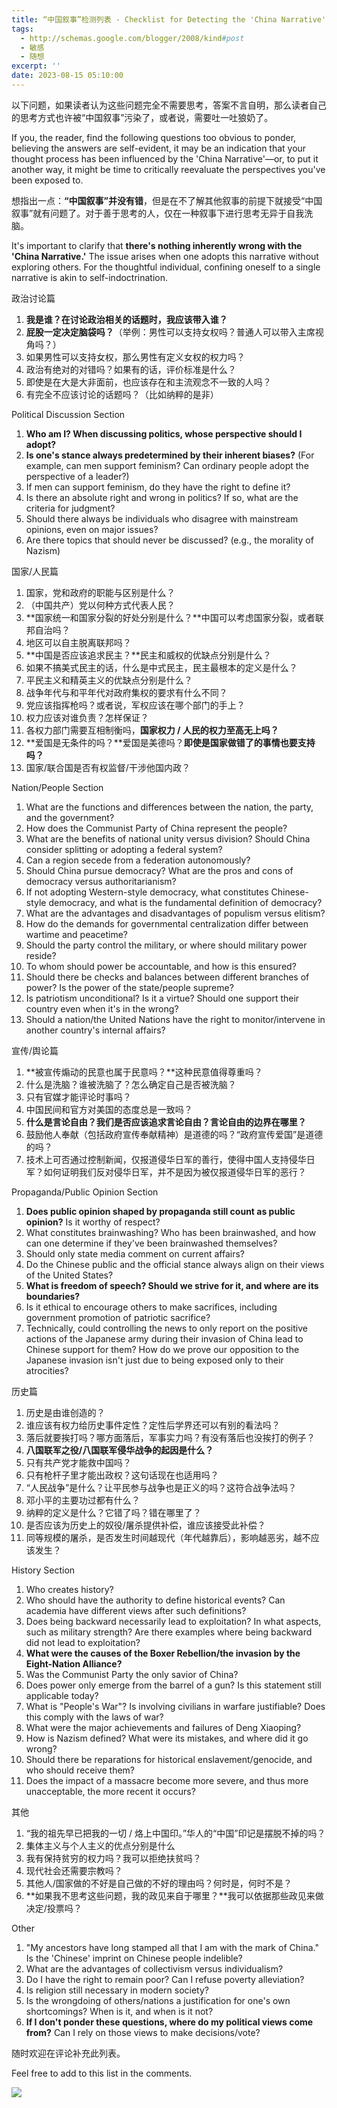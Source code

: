 ```yaml
---
title: “中国叙事”检测列表 - Checklist for Detecting the 'China Narrative'
tags:
  - http://schemas.google.com/blogger/2008/kind#post
  - 敏感
  - 随想
excerpt: ''
date: 2023-08-15 05:10:00
---
```


<!-- more -->
以下问题，如果读者认为这些问题完全不需要思考，答案不言自明，那么读者自己的思考方式也许被“中国叙事”污染了，或者说，需要吐一吐狼奶了。

If you, the reader, find the following questions too obvious to ponder, believing the answers are self-evident, it may be an indication that your thought process has been influenced by the 'China Narrative'—or, to put it another way, it might be time to critically reevaluate the perspectives you've been exposed to.

  

想指出一点：**“中国叙事”并没有错**，但是在不了解其他叙事的前提下就接受“中国叙事”就有问题了。对于善于思考的人，仅在一种叙事下进行思考无异于自我洗脑。

It's important to clarify that **there's nothing inherently wrong with the 'China Narrative.'** The issue arises when one adopts this narrative without exploring others. For the thoughtful individual, confining oneself to a single narrative is akin to self-indoctrination.

  

政治讨论篇

1.  **我是谁？在讨论政治相关的话题时，我应该带入谁？**
2.  **屁股一定决定脑袋吗？**（举例：男性可以支持女权吗？普通人可以带入主席视角吗？）
3.  如果男性可以支持女权，那么男性有定义女权的权力吗？
4.  政治有绝对的对错吗？如果有的话，评价标准是什么？
5.  即使是在大是大非面前，也应该存在和主流观念不一致的人吗？
6.  有完全不应该讨论的话题吗？（比如纳粹的是非）

  

Political Discussion Section

1.  **Who am I? When discussing politics, whose perspective should I adopt?**
2.  **Is one's stance always predetermined by their inherent biases?** (For example, can men support feminism? Can ordinary people adopt the perspective of a leader?)
3.  If men can support feminism, do they have the right to define it?
4.  Is there an absolute right and wrong in politics? If so, what are the criteria for judgment?
5.  Should there always be individuals who disagree with mainstream opinions, even on major issues?
6.  Are there topics that should never be discussed? (e.g., the morality of Nazism)

  

国家/人民篇

1.  国家，党和政府的职能与区别是什么？
2.  （中国共产）党以何种方式代表人民？
3.  **国家统一和国家分裂的好处分别是什么？**中国可以考虑国家分裂，或者联邦自治吗？
4.  地区可以自主脱离联邦吗？
5.  **中国是否应该追求民主？**民主和威权的优缺点分别是什么？
6.  如果不搞美式民主的话，什么是中式民主，民主最根本的定义是什么？
7.  平民主义和精英主义的优缺点分别是什么？
8.  战争年代与和平年代对政府集权的要求有什么不同？
9.  党应该指挥枪吗？或者说，军权应该在哪个部门的手上？
10.  权力应该对谁负责？怎样保证？
11.  各权力部门需要互相制衡吗，**国家权力 / 人民的权力至高无上吗？**
12.  **爱国是无条件的吗？**爱国是美德吗？**即使是国家做错了的事情也要支持吗？**
13.  国家/联合国是否有权监督/干涉他国内政？

  

Nation/People Section

1.  What are the functions and differences between the nation, the party, and the government?
2.  How does the Communist Party of China represent the people?
3.  What are the benefits of national unity versus division? Should China consider splitting or adopting a federal system?
4.  Can a region secede from a federation autonomously?
5.  Should China pursue democracy? What are the pros and cons of democracy versus authoritarianism?
6.  If not adopting Western-style democracy, what constitutes Chinese-style democracy, and what is the fundamental definition of democracy?
7.  What are the advantages and disadvantages of populism versus elitism?
8.  How do the demands for governmental centralization differ between wartime and peacetime?
9.  Should the party control the military, or where should military power reside?
10.  To whom should power be accountable, and how is this ensured?
11.  Should there be checks and balances between different branches of power? Is the power of the state/people supreme?
12.  Is patriotism unconditional? Is it a virtue? Should one support their country even when it's in the wrong?
13.  Should a nation/the United Nations have the right to monitor/intervene in another country's internal affairs?

  

宣传/舆论篇

1.  **被宣传煽动的民意也属于民意吗？**这种民意值得尊重吗？
2.  什么是洗脑？谁被洗脑了？怎么确定自己是否被洗脑？
3.  只有官媒才能评论时事吗？
4.  中国民间和官方对美国的态度总是一致吗？
5.  **什么是言论自由？我们是否应该追求言论自由？言论自由的边界在哪里？**
6.  鼓励他人奉献（包括政府宣传奉献精神）是道德的吗？“政府宣传爱国”是道德的吗？
7.  技术上可否通过控制新闻，仅报道侵华日军的善行，使得中国人支持侵华日军？如何证明我们反对侵华日军，并不是因为被仅报道侵华日军的恶行？

  

Propaganda/Public Opinion Section

1.  **Does public opinion shaped by propaganda still count as public opinion?** Is it worthy of respect?
2.  What constitutes brainwashing? Who has been brainwashed, and how can one determine if they've been brainwashed themselves?
3.  Should only state media comment on current affairs?
4.  Do the Chinese public and the official stance always align on their views of the United States?
5.  **What is freedom of speech? Should we strive for it, and where are its boundaries?**
6.  Is it ethical to encourage others to make sacrifices, including government promotion of patriotic sacrifice?
7.  Technically, could controlling the news to only report on the positive actions of the Japanese army during their invasion of China lead to Chinese support for them? How do we prove our opposition to the Japanese invasion isn't just due to being exposed only to their atrocities?

  

历史篇

1.  历史是由谁创造的？
2.  谁应该有权力给历史事件定性？定性后学界还可以有别的看法吗？
3.  落后就要挨打吗？哪方面落后，军事实力吗？有没有落后也没挨打的例子？
4.  **八国联军之役/八国联军侵华战争的起因是什么？**
5.  只有共产党才能救中国吗？
6.  只有枪杆子里才能出政权？这句话现在也适用吗？
7.  “人民战争”是什么？让平民参与战争也是正义的吗？这符合战争法吗？
8.  邓小平的主要功过都有什么？
9.  纳粹的定义是什么？它错了吗？错在哪里了？
10.  是否应该为历史上的奴役/屠杀提供补偿，谁应该接受此补偿？
11.  同等规模的屠杀，是否发生时间越现代（年代越靠后），影响越恶劣，越不应该发生？

  

History Section

1.  Who creates history?
2.  Who should have the authority to define historical events? Can academia have different views after such definitions?
3.  Does being backward necessarily lead to exploitation? In what aspects, such as military strength? Are there examples where being backward did not lead to exploitation?
4.  **What were the causes of the Boxer Rebellion/the invasion by the Eight-Nation Alliance?**
5.  Was the Communist Party the only savior of China?
6.  Does power only emerge from the barrel of a gun? Is this statement still applicable today?
7.  What is "People's War"? Is involving civilians in warfare justifiable? Does this comply with the laws of war?
8.  What were the major achievements and failures of Deng Xiaoping?
9.  How is Nazism defined? What were its mistakes, and where did it go wrong?
10.  Should there be reparations for historical enslavement/genocide, and who should receive them?
11.  Does the impact of a massacre become more severe, and thus more unacceptable, the more recent it occurs?

  

其他

1.  “我的祖先早已把我的一切 / 烙上中国印。”华人的“中国”印记是摆脱不掉的吗？
2.  集体主义与个人主义的优点分别是什么
3.  我有保持贫穷的权力吗？我可以拒绝扶贫吗？
4.  现代社会还需要宗教吗？
5.  其他人/国家做的不好是自己做的不好的理由吗？何时是，何时不是？
6.  **如果我不思考这些问题，我的政见来自于哪里？**我可以依据那些政见来做决定/投票吗？

  

Other

1.  "My ancestors have long stamped all that I am with the mark of China." Is the 'Chinese' imprint on Chinese people indelible?
2.  What are the advantages of collectivism versus individualism?
3.  Do I have the right to remain poor? Can I refuse poverty alleviation?
4.  Is religion still necessary in modern society?
5.  Is the wrongdoing of others/nations a justification for one's own shortcomings? When is it, and when is it not?
6.  **If I don't ponder these questions, where do my political views come from?** Can I rely on those views to make decisions/vote?

  

随时欢迎在评论补充此列表。

Feel free to add to this list in the comments.

  

[![](https://blogger.googleusercontent.com/img/b/R29vZ2xl/AVvXsEinBVuL0EmI3ggzBQ3IgnvGaXmgGhFdCePS2UNVgrtqCy5TX6pFsc5fgQ_A57pVHwUc7KUzqXsrzg75a9vscpwEHGEadSZ72SbGvXMX99L9qIiACWGCFhGWmXzPqime-LcAAnHhEocUeh_xaG2eVOjXT7Xkm6w-QNWVzPpeJqTbNHT7LP6lOZDwIS6RPNM/w640-h358/1682068843137010.png)](https://blogger.googleusercontent.com/img/b/R29vZ2xl/AVvXsEinBVuL0EmI3ggzBQ3IgnvGaXmgGhFdCePS2UNVgrtqCy5TX6pFsc5fgQ_A57pVHwUc7KUzqXsrzg75a9vscpwEHGEadSZ72SbGvXMX99L9qIiACWGCFhGWmXzPqime-LcAAnHhEocUeh_xaG2eVOjXT7Xkm6w-QNWVzPpeJqTbNHT7LP6lOZDwIS6RPNM/s828/1682068843137010.png)